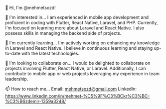 👋 Hi, I'm @mehmetsozd!

👀 I'm interested in...
I am experienced in mobile app development and proficient in coding with Flutter, React Native, Laravel, and PHP. Currently, I'm focused on learning more about Laravel and React Native. I also possess skills in managing the backend side of projects.

🌱 I'm currently learning...
I'm actively working on enhancing my knowledge in Laravel and React Native. I believe in continuous learning and staying up-to-date with the latest technologies.

💞️ I'm looking to collaborate on...
I would be delighted to collaborate on projects involving Flutter, React Native, or Laravel. Additionally, I can contribute to mobile app or web projects leveraging my experience in team leadership.

📫 How to reach me...
Email: mehmetsozd@gmail.com
LinkedIn: https://www.linkedin.com/in/mehmet-%C5%9F%C3%BCkr%C3%BC-%C3%B6zdemir-1359a3248/
